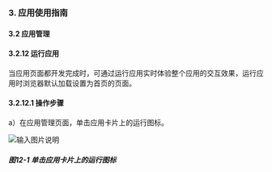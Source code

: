 ### 3. 应用使用指南

#### 3.2 应用管理

#### 3.2.12 运行应用

当应用页面都开发完成时，可通过运行应用实时体验整个应用的交互效果，运行应用时浏览器默认加载设置为首页的页面。

#### 3.2.12.1 操作步骤

a）在应用管理页面，单击应用卡片上的运行图标。

![输入图片说明](../../../../images/%20SoFlu%EF%BC%88%E5%89%8D%E7%AB%AF%EF%BC%89%E5%85%A8%E8%87%AA%E5%8A%A8%E5%BC%80%E5%8F%91%E5%B9%B3%E5%8F%B0%E6%95%99%E7%A8%8B/1.%20%E6%9C%80%E6%96%B0%E7%89%88%E6%9C%AC%20-%20%E6%9B%B4%E6%96%B0%E6%97%A5%E6%9C%9F%20-%202023.01.10/3.%20%E5%BA%94%E7%94%A8%E4%BD%BF%E7%94%A8%E6%8C%87%E5%8D%97/2.%20%E5%BA%94%E7%94%A8%E7%AE%A1%E7%90%86/12-1.png)

##### 图12-1 单击应用卡片上的运行图标
